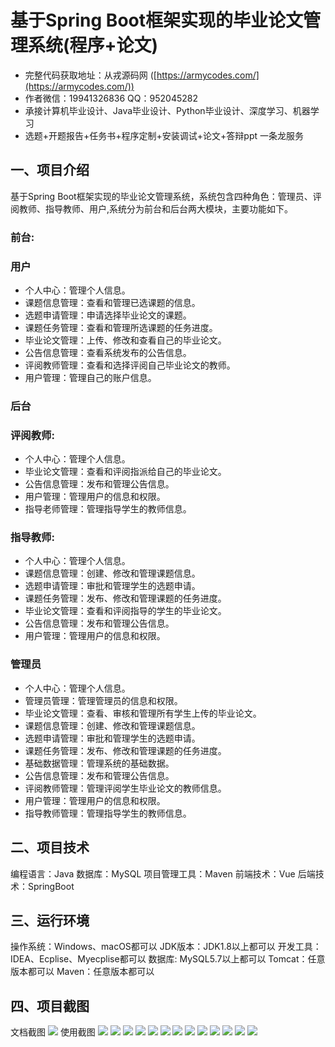 基于Spring Boot框架实现的毕业论文管理系统(程序+论文)
=
- 完整代码获取地址：从戎源码网 ([https://armycodes.com/](https://armycodes.com/))
- 作者微信：19941326836  QQ：952045282 
- 承接计算机毕业设计、Java毕业设计、Python毕业设计、深度学习、机器学习
- 选题+开题报告+任务书+程序定制+安装调试+论文+答辩ppt 一条龙服务

一、项目介绍
---
基于Spring Boot框架实现的毕业论文管理系统，系统包含四种角色：管理员、评阅教师、指导教师、用户,系统分为前台和后台两大模块，主要功能如下。
### 前台:
### 用户
  - 个人中心：管理个人信息。
  - 课题信息管理：查看和管理已选课题的信息。
  - 选题申请管理：申请选择毕业论文的课题。
  - 课题任务管理：查看和管理所选课题的任务进度。
  - 毕业论文管理：上传、修改和查看自己的毕业论文。
  - 公告信息管理：查看系统发布的公告信息。
  - 评阅教师管理：查看和选择评阅自己毕业论文的教师。
  - 用户管理：管理自己的账户信息。
 
### 后台
### 评阅教师:
  - 个人中心：管理个人信息。
  - 毕业论文管理：查看和评阅指派给自己的毕业论文。
  - 公告信息管理：发布和管理公告信息。
  - 用户管理：管理用户的信息和权限。
  - 指导老师管理：管理指导学生的教师信息。
  
### 指导教师:
  - 个人中心：管理个人信息。
  - 课题信息管理：创建、修改和管理课题信息。
  - 选题申请管理：审批和管理学生的选题申请。
  - 课题任务管理：发布、修改和管理课题的任务进度。
  - 毕业论文管理：查看和评阅指导的学生的毕业论文。
  - 公告信息管理：发布和管理公告信息。
  - 用户管理：管理用户的信息和权限。

### 管理员
  - 个人中心：管理个人信息。
  - 管理员管理：管理管理员的信息和权限。
  - 毕业论文管理：查看、审核和管理所有学生上传的毕业论文。
  - 课题信息管理：创建、修改和管理课题信息。
  - 选题申请管理：审批和管理学生的选题申请。
  - 课题任务管理：发布、修改和管理课题的任务进度。
  - 基础数据管理：管理系统的基础数据。
  - 公告信息管理：发布和管理公告信息。
  - 评阅教师管理：管理评阅学生毕业论文的教师信息。
  - 用户管理：管理用户的信息和权限。
  - 指导教师管理：管理指导学生的教师信息。
  
二、项目技术
---
编程语言：Java
数据库：MySQL
项目管理工具：Maven
前端技术：Vue
后端技术：SpringBoot

三、运行环境
---
操作系统：Windows、macOS都可以
JDK版本：JDK1.8以上都可以
开发工具：IDEA、Ecplise、Myecplise都可以
数据库: MySQL5.7以上都可以
Tomcat：任意版本都可以
Maven：任意版本都可以

四、项目截图
---
文档截图
![](limage/2.png)
使用截图
![](image/1.png)
![](image/2.png)
![](image/3.png)
![](image/4.png)
![](image/5.png)
![](image/6.png)
![](image/7.png)
![](image/8.png)
![](image/9.png)
![](image/10.png)
![](image/11.png)
![](image/12.png)
![](image/13.png)
